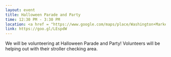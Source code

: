```yaml
---
layout: event
title: Halloween Parade and Party
time: 12:30 PM - 3:30 PM
location: <a href = "https://www.google.com/maps/place/Washington+Market+Park/@40.7172238,-74.0127631,17z/data=!4m5!3m4!1s0x89c25a1e8bcd31e3:0x2459ba2d9801e1ed!8m2!3d40.7169743!4d-74.011467">Washington Market Park</a>, Manhattan
link: https://goo.gl/LEspdW
---
```

We will be volunteering at Halloween Parade and Party! Volunteers will be helping out with their stroller checking area.